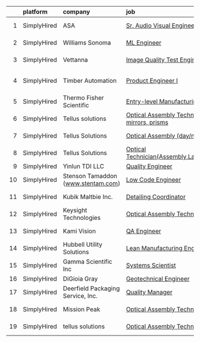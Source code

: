 

|    | platform    | company                            | job                                                                                                                                                                                     | update_time   | location          |
|---:|:------------|:-----------------------------------|:----------------------------------------------------------------------------------------------------------------------------------------------------------------------------------------|:--------------|:------------------|
|  1 | SimplyHired | ASA                                | [Sr. Audio Visual Engineer](https://www.simplyhired.com/job/u6HjEjOoK-LxAqZRk5lo7pkZ2qO5N5BIEqkDodoAOVOT9T7rFMTpMw?q=visual+engineer)                                                   | Recently      | Santa Clara, CA   |
|  2 | SimplyHired | Williams Sonoma                    | [ML Engineer](https://www.simplyhired.com/job/FwoNvE6B1i9w3F81J31wl4K_f1h28Zo57lWkmZrpgRJt7pSoKrl7fg?q=visual+engineer)                                                                 | Recently      | San Jose, CA      |
|  3 | SimplyHired | Vettanna                           | [Image Quality Test Engineer - QA Engineer II](https://www.simplyhired.com/job/lVQgj6-ZezFdf5mMFN0pHuZeTpu6fa_zMZEck0xFlayh5bZeU9WfEQ?q=visual+engineer)                                | Recently      | Sunnyvale, CA     |
|  4 | SimplyHired | Timber Automation                  | [Product Engineer I](https://www.simplyhired.com/job/vfr-QtvM5Wb0Jyh6KlLfZNDTC1t0o5ymi5k6Nqeb1eaz57KP01CTpw?q=visual+engineer)                                                          | Recently      | Hot Springs, AR   |
|  5 | SimplyHired | Thermo Fisher Scientific           | [Entry-level Manufacturing Engineer](https://www.simplyhired.com/job/JsrqbZGtvKyjiv2sgZnBm-W83Y8U0OTwyOzHmdyRb5Wv-151iFk0Xw?q=visual+engineer)                                          | Recently      | San Jose, CA      |
|  6 | SimplyHired | Tellus solutions                   | [Optical Assembly Technician/Optical components like lenses, mirrors, prisms](https://www.simplyhired.com/job/jLY-yv4xOQQq7o215F4pqmR3ixki8sdpfmympWz8Lp1R4YKYcNtCnQ?q=visual+engineer) | Recently      | Santa Clara, CA   |
|  7 | SimplyHired | Tellus Solutions                   | [Optical Assembly (day/night)](https://www.simplyhired.com/job/mwd4-FkmVxtm7n-7AjH3sLMI6oHaEMEGIkHfcrMVhCLL4YXLWKZKHQ?q=visual+engineer)                                                | Recently      | Santa Clara, CA   |
|  8 | SimplyHired | Tellus Solutions                   | [Optical Technician(Assembly,Laser,Optical,Wafer,Manufacturing,Machine)](https://www.simplyhired.com/job/uV2jH2JVbQlEKqu6p0opeYHxIDJiYlu78TFuv8xDllp5fJLydh1qlA?q=visual+engineer)      | Recently      | Santa Clara, CA   |
|  9 | SimplyHired | Yinlun TDI LLC                     | [Quality Engineer](https://www.simplyhired.com/job/QSDOTqonlPSP8a911-9JJ065GTyAP3vtvUnQKREvFmhOaq2afCGZvA?q=visual+engineer)                                                            | Recently      | Peoria, IL        |
| 10 | SimplyHired | Stenson Tamaddon (www.stentam.com) | [Low Code Engineer](https://www.simplyhired.com/job/UQBcO-M5vQ0wgf_xwVww2whshhze0whOA98Iadi5kwEDQrD14BDC6A?q=visual+engineer)                                                           | Recently      | Phoenix, AZ       |
| 11 | SimplyHired | Kubik Maltbie Inc.                 | [Detailing Coordinator](https://www.simplyhired.com/job/SB8H8YMqs5zWzhNXD4MUw9nkNUAg2M1OQdt2PbeNL8dim4Jh-T9I4g?q=visual+engineer)                                                       | Recently      | Marlton, NJ       |
| 12 | SimplyHired | Keysight Technologies              | [Optical Assembly Technician (Grave Shift)](https://www.simplyhired.com/job/xM_Uto1xju2Pko5_TxybVGtwpFMncnA_F47ZL-GLkK3bsWc6wzlQZA?q=visual+engineer)                                   | 2d            | Santa Clara, CA   |
| 13 | SimplyHired | Kami Vision                        | [QA Engineer](https://www.simplyhired.com/job/djfIQmJQkp5d4uQVc5eQDO5xchDvZeXvZpXBSCpjD7vXNYtko9NDwQ?q=visual+engineer)                                                                 | Recently      | San Jose, CA      |
| 14 | SimplyHired | Hubbell Utility Solutions          | [Lean Manufacturing Engineer - Centralia, MO](https://www.simplyhired.com/job/tb9NSGxeKXgHVTYNOyE1ukGsdo_4_gnVEweV8R0hqHPXfsMQ68UHEQ?q=visual+engineer)                                 | Recently      | Centralia, MO     |
| 15 | SimplyHired | Gamma Scientific Inc               | [Systems Scientist](https://www.simplyhired.com/job/PDWdyjpM5wtOoHm8GbOot34XUIkZL9izEQx4inJCRZcU_LaF-kbm0A?q=visual+engineer)                                                           | Recently      | San Diego, CA     |
| 16 | SimplyHired | DiGioia Gray                       | [Geotechnical Engineer](https://www.simplyhired.com/job/0ULkxwt6RlJIgUkOm0erK33Df9ZYCMYjgFPK0V5jBjivjum255AonQ?q=visual+engineer)                                                       | Recently      | Gilbert, AZ       |
| 17 | SimplyHired | Deerfield Packaging Service, Inc.  | [Quality Manager](https://www.simplyhired.com/job/HxZiA8Vn-3-YvwDkuY6sMPs7Z1DCHRlY-Xn4ooJhZbQIilAOQmM52g?q=visual+engineer)                                                             | Recently      | Turners Falls, MA |
| 18 | SimplyHired | Mission Peak                       | [Optical Assembly Technician (Overnight)](https://www.simplyhired.com/job/egFUuUBo_0fJA9mawbZpAYe18nOxoY7d8IoflOt8a66OmlQtVjwLJA?q=visual+engineer)                                     | 3d            | Santa Clara, CA   |
| 19 | SimplyHired | tellus solutions                   | [Optical Assembly Technician](https://www.simplyhired.com/job/8dyLAPiDOFlP9vcDHH5B1lmNw_vFB0AwI8C8UKBOpn-6xN6FwR2NxQ?q=visual+engineer)                                                 | Recently      | Santa Clara, CA   |